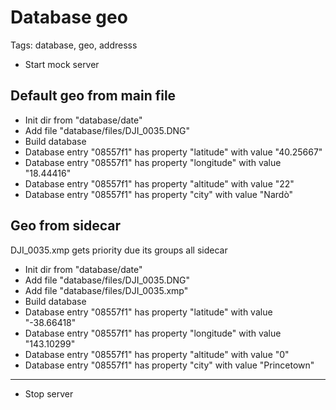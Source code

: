 # Database geo

Tags: database, geo, addresss

* Start mock server

## Default geo from main file

* Init dir from "database/date"
* Add file "database/files/DJI_0035.DNG"
* Build database
* Database entry "08557f1" has property "latitude" with value "40.25667"
* Database entry "08557f1" has property "longitude" with value "18.44416"
* Database entry "08557f1" has property "altitude" with value "22"
* Database entry "08557f1" has property "city" with value "Nardò"

## Geo from sidecar

DJI_0035.xmp gets priority due its groups all sidecar

* Init dir from "database/date"
* Add file "database/files/DJI_0035.DNG"
* Add file "database/files/DJI_0035.xmp" 
* Build database
* Database entry "08557f1" has property "latitude" with value "-38.66418"
* Database entry "08557f1" has property "longitude" with value "143.10299"
* Database entry "08557f1" has property "altitude" with value "0"
* Database entry "08557f1" has property "city" with value "Princetown"

___
* Stop server